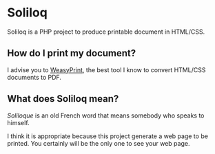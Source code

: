 Soliloq
==========

Soliloq is a PHP project to produce printable document in HTML/CSS.


How do I print my document?
----------
I advise you to [WeasyPrint](http://weasyprint.org/), the best tool I know to convert HTML/CSS documents to PDF.


What does Soliloq mean?
----------
*Soliloque* is an old French word that means somebody who speaks to himself.

I think it is appropriate because this project generate a web page to be printed.
You certainly will be the only one to see your web page.
